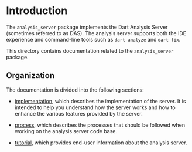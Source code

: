 # Introduction

The `analysis_server` package implements the Dart Analysis Server (sometimes
referred to as DAS). The analysis server supports both the IDE experience and
command-line tools such as `dart analyze` and `dart fix`.

This directory contains documentation related to the `analysis_server` package.

## Organization

The documentation is divided into the following sections:

- [implementation](implementation/overview.md), which describes the
  implementation of the server. It is intended to help you understand how the
  server works and how to enhance the various features provided by the server.

- [process](process/overview.md), which describes the processes that should be
  followed when working on the analysis server code base.

- [tutorial](tutorial/instrumentation.md), which provides end-user information
  about the analysis server.
